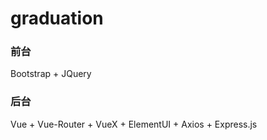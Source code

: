 # graduation
### 前台 
Bootstrap + JQuery
### 后台 
Vue + Vue-Router + VueX + ElementUI + Axios + Express.js

